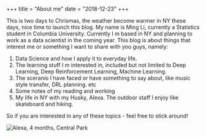+++
title = "About me"
date = "2018-12-23"
+++

This is two days to Chrismas, the weather become warmer in NY these days, nice time to launch this blog.
My name is Ming Li, currently a Statistics student in Columbia University. 
Currently I m based in NY and planning to work as a data scientist in the coming year.
This blog is about things that interest me or something I want to share with you guys, namely:

1. Data Science and how I apply it to everyday life.
2. The learning stuff I m interested in, included but not limited to Deep Learning, Deep Reinforcement Learning, Machine Learning.
3. The sceranio I have faced or have something to say about, like music style transfer, DRL planning. etc
4. Some notes of my reading and working
5. My life in NY with my Husky, Alexa. The outdoor staff I enjoy like skateboard and hiking.

So if you are interested in any of these topics - feel free to stick around!

![Alexa, 4 months, Central Park](./img/Alexa_4_months.png)